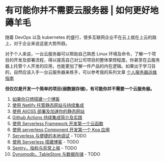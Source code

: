 # 有可能你并不需要云服务器 | 如何更好地薅羊毛

随着 DevOps 以及 kubernetes 的盛行，很多互联网企业不在云上就在上云的路上，对于企业来说这是大势所趋。

对于个人来说，一台云服务器可以帮助自己熟悉 Linux 环境及命令，了解一个项目的开发及部署流程，得以提高自己对公司项目的整体掌控程度。你甚至在云服务器上托管个人开发的应用，也能更加了解一件产品的内在逻辑。如果出于学习目的，自然应该入手一台云服务器来练手，可以参考我的系列文章 [个人服务器运维指南](https://github.com/shfshanyue/op-note)

**但仅仅是开发一个简单的项目(弱数据存储)，有可能你并不需要一个云服务器。**

1. [如果你只想搭建一个博客](https://shanyue.tech/no-vps/if-you-want-a-blog.html)
1. [使用 Netlify 托管静态网站与持续集成](https://shanyue.tech/no-vps/deploy-fe-with-netlify.html)
1. [使用 AliOSS 部署及加速你的静态网站](https://shanyue.tech/no-vps/deploy-fe-with-alioss.html)
1. [Github Actions 持续集成简介及实践](https://shanyue.tech/no-vps/github-action-guide.html)
1. [使用 Serverless Framework 开发第一个云函数](https://shanyue.tech/no-vps/serverless.html)
1. [使用 serverless Component 开发第一个 Koa 应用](https://shanyue.tech/no-vps/sls-koa.html)
1. [Serverless 与便捷的本地调试]() - TODO
1. [使用 Serverless 搭建博客]() - TODO
1. [Sentry，指标与异常上报]() - TODO
1. [Dynomodb，TableStore 与数据存储]() - TODO
